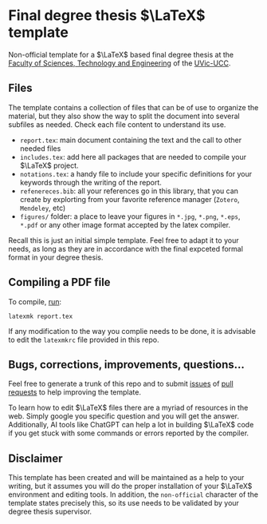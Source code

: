 # Final degree thesis $\LaTeX$ template

Non-official template for a $\LaTeX$ based final degree thesis at the [Faculty of Sciences, Technology and Engineering](https://mon.uvic.cat/fcte) of the [UVic-UCC](https://www.uvic.cat).

## Files

The template contains a collection of files that can be of use to organize the material, but they also show the way to split the document into several subfiles as needed. Check each file content to understand its use.
* `report.tex`: main document containing the text and the call to other needed files
* `includes.tex`: add here all packages that are needed to compile your $\LaTeX$ project.
* `notations.tex`: a handy file to include your specific definitions for your keywords through the writing of the report.
* `refenereces.bib`: all your references go in this library, that you can create by explorting from your favorite reference manager (`Zotero`, `Mendeley`, etc)  
* `figures/` folder: a place to leave your figures in `*.jpg`, `*.png`, `*.eps`, `*.pdf` or any other image format accepted by the latex compiler.

Recall this is just an initial simple template. Feel free to adapt it to your needs, as long as they are in accordance with the final expceted formal format in your degree thesis.

## Compiling a PDF file

To compile, [run](https://ctan.org/pkg/latexmk):
```
latexmk report.tex
```

If any modification to the way you complie needs to be done, it is advisable to edit the `latexmkrc` file provided in this repo.

## Bugs, corrections, improvements, questions...

Feel free to generate a trunk of this repo and to submit [issues](https://github.com/Biocomputing-Teaching/Template_TFG/issues) of [pull requests](https://github.com/Biocomputing-Teaching/Template_TFG/pulls) to help improving the template. 

To learn how to edit $\LaTeX$ files there are a myriad of resources in the web. Simply google you specific question and you will get the answer. Additionally, AI tools like ChatGPT can help a lot in building $\LaTeX$ code if you get stuck with some commands or errors reported by the compiler.

## Disclaimer

This template has been created and will be maintained as a help to your writing, but it assumes you will do the proper installation of your $\LaTeX$ environment and editing tools. In addition, the `non-official` character of the template states precisely this, so its use needs to be validated by your degree thesis supervisor.

